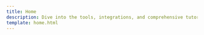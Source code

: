 ```yaml
---
title: Home
description: Dive into the tools, integrations, and comprehensive tutorials to start using and building on Moonbeam, an Ethereum-compatible parachain on Polkadot.
template: home.html
---
```


<div class="subsection-wrapper"></div>